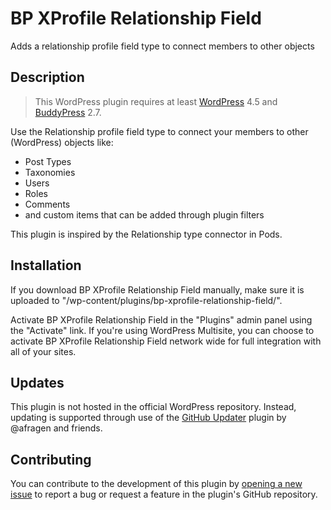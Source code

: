 # BP XProfile Relationship Field #

Adds a relationship profile field type to connect members to other objects

## Description ##

> This WordPress plugin requires at least [WordPress](https://wordpress.org) 4.5 and [BuddyPress](https://buddypress.org) 2.7.

Use the Relationship profile field type to connect your members to other (WordPress) objects like:

* Post Types
* Taxonomies
* Users
* Roles
* Comments
* and custom items that can be added through plugin filters

This plugin is inspired by the Relationship type connector in Pods.

## Installation ##

If you download BP XProfile Relationship Field manually, make sure it is uploaded to "/wp-content/plugins/bp-xprofile-relationship-field/".

Activate BP XProfile Relationship Field in the "Plugins" admin panel using the "Activate" link. If you're using WordPress Multisite, you can choose to activate BP XProfile Relationship Field network wide for full integration with all of your sites.

## Updates ##

This plugin is not hosted in the official WordPress repository. Instead, updating is supported through use of the [GitHub Updater](https://github.com/afragen/github-updater/) plugin by @afragen and friends.

## Contributing ##

You can contribute to the development of this plugin by [opening a new issue](https://github.com/lmoffereins/bp-xprofile-relationship-field/issues/) to report a bug or request a feature in the plugin's GitHub repository.
